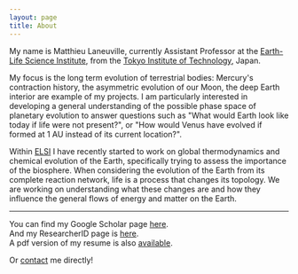 ```yaml
---
layout: page
title: About
---
```


My name is Matthieu Laneuville, currently Assistant Professor at the [Earth-Life Science
Institute](http://elsi.jp/en/), from the [Tokyo Institute of
Technology](http://www.titech.ac.jp/english/), Japan.

My focus is the long term evolution of terrestrial bodies: Mercury's contraction history, the
asymmetric evolution of our Moon, the deep Earth interior are example of my projects. I am
particularly interested in developing a general understanding of the possible phase space of
planetary evolution to answer questions such as "What would Earth look like today if life were not
present?", or "How would Venus have evolved if formed at 1 AU instead of its current location?".
 
Within [ELSI](http://elsi.jp/en/) I have recently started to work on global thermodynamics and
chemical evolution of the Earth, specifically trying to assess the importance of the biosphere. When
considering the evolution of the Earth from its complete reaction network, life is a process that
changes its topology. We are working on understanding what these changes are and how they influence
the general flows of energy and matter on the Earth.

---

You can find my Google Scholar page [here](https://scholar.google.com/citations?user=A2Btyc0AAAAJ).   
And my ResearcherID page is [here](http://researcherid.com/rid/F-8523-2010).  
A pdf version of my resume is also [available](/cv/resumeLaneuville.pdf).   

Or [contact](mailto:mlaneuville@elsi.jp) me directly!
